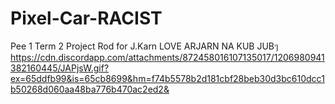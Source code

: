 # Pixel-Car-RACIST
Pee 1 Term 2 Project Rod for J.Karn LOVE ARJARN NA KUB JUBๆ 
https://cdn.discordapp.com/attachments/872458016107135017/1206980941382160445/JAPjsW.gif?ex=65ddfb99&is=65cb8699&hm=f74b5578b2d181cbf28beb30d3bc610dcc1b50268d060aa48ba776b470ac2ed2&
